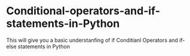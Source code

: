 # Conditional-operators-and-if-statements-in-Python
This will give you a basic understanfing of if Conditianl Operators and if-else statements in Python 

